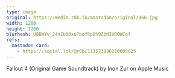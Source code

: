 ```yaml
---
type: image
original: https://media.r0b.io/mastodon/original/466.jpg
width: 1200
height: 1200
blurhash: UBBWYv_24nIU00xu?bofRpD%9ZbHIURQWCof
refs:
  mastodon_card:
    - https://social.lol/@r0b/113573896226009025
---
```


Fallout 4 (Original Game Soundtrack) by Inon Zur on Apple Music
